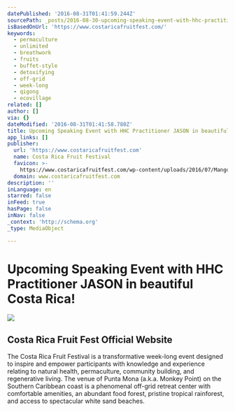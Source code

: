 ```yaml
---
datePublished: '2016-08-31T01:41:59.244Z'
sourcePath: _posts/2016-08-30-upcoming-speaking-event-with-hhc-practitioner-jason.md
isBasedOnUrl: 'https://www.costaricafruitfest.com/'
keywords:
  - permaculture
  - unlimited
  - breathwork
  - fruits
  - buffet-style
  - detoxifying
  - off-grid
  - week-long
  - qigong
  - ecovillage
related: []
author: []
via: {}
dateModified: '2016-08-31T01:41:58.780Z'
title: Upcoming Speaking Event with HHC Practitioner JASON in beautiful Costa Rica!
app_links: []
publisher:
  url: 'https://www.costaricafruitfest.com'
  name: Costa Rica Fruit Festival
  favicon: >-
    https://www.costaricafruitfest.com/wp-content/uploads/2016/07/Mangosteen-icon.png
  domain: www.costaricafruitfest.com
description: ''
inLanguage: en
starred: false
inFeed: true
hasPage: false
inNav: false
_context: 'http://schema.org'
_type: MediaObject

---
```

# Upcoming Speaking Event with HHC Practitioner JASON in beautiful Costa Rica!

<article style=""><img src="https://s3-us-west-2.amazonaws.com/the-grid-img/p/df63b75c068c774bee72c8b8ad0be91ca8b74130.jpg" /><h1>Costa Rica Fruit Fest Official Website</h1></article>

The Costa Rica Fruit Festival is a transformative week-long event designed to inspire and empower participants with knowledge and experience relating to natural health, permaculture, community building, and regenerative living. The venue of Punta Mona (a.k.a. Monkey Point) on the Southern Caribbean coast is a phenomenal off-grid retreat center with comfortable amenities, an abundant food forest, pristine tropical rainforest, and access to spectacular white sand beaches.